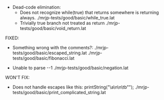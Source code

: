- Dead-code elimination:
    - Does not recognize while(true) that returns somewhere is returning always.
        ./mrjp-tests/good/basic/while_true.lat
    - Trivially true branch not treated as return
        ./mrjp-tests/good/basic/void_return.lat



FIXED:
- Something wrong with the comments?:
    ./mrjp-tests/good/basic/escaped_string.lat
    ./mrjp-tests/good/basic/fibonacci.lat

- Unable to parse --1
    ./mrjp-tests/good/basic/negation.lat

WON'T FIX:

- Does not handle escapes like this: printString("\\a\\n\n\tb\"");
    ./mrjp-tests/good/basic/print_complicated_string.lat

